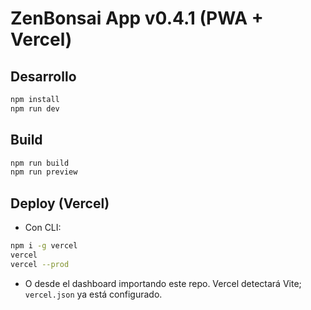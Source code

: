
# ZenBonsai App v0.4.1 (PWA + Vercel)

## Desarrollo
```bash
npm install
npm run dev
```

## Build
```bash
npm run build
npm run preview
```

## Deploy (Vercel)
- Con CLI:
```bash
npm i -g vercel
vercel
vercel --prod
```
- O desde el dashboard importando este repo. Vercel detectará Vite; `vercel.json` ya está configurado.
